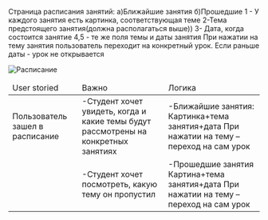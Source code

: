 
<table>
  <thead>
    <td>User storied</td>
    <td>Важно</td>
    <td>Логика</td>
  </thead>
 <tbody>
    <tr>
      <td>
      Пользователь зашел в расписание
      </td>
      <td>
      -Студент хочет увидеть, когда и какие темы будут рассмотрены на конкретных занятиях
      </td>
      <td>
      -Ближайшие занятия:
        Картинка+тема занятия+дата
          При нажатии на тему – переход на сам урок
      </td>
     </tr>
     <tr>
        <td>
        </td>
        <td>
        -Студент хочет посмотреть, какую тему он пропустил
        </td>
        <td>
        -Прошедшие занятия Картина+тема занятия+дата
          При нажатии на тему – переход на сам урок
        </td>
       </tr>
     </tbody>


Страница расписания занятий:
 а)Ближайшие занятия
 б)Прошедшие
 1 - У каждого занятия есть картинка, соответствующая теме
 2-Тема предстоящего занятия(должна располагаться выше))
 3- Дата, когда состоится занятие
 4,5 - те же поля темы и даты занятия
 При нажатии на тему занятия пользователь переходит на конкретный урок. Если раньше даты - урок не открывается




![Расписание](https://github.com/lanit-tercom-school/studit/blob/master/docs/timetable/timetable.jpg "Расписание") 
